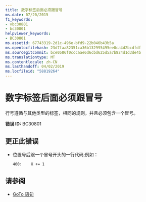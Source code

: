 ```yaml
---
title: 数字标签后面必须跟冒号
ms.date: 07/20/2015
f1_keywords:
- vbc30801
- bc30801
helpviewer_keywords:
- BC30801
ms.assetid: 67743319-2d1c-496e-bfd9-22b046b43b5a
ms.openlocfilehash: 23d7faa82351ca36b132995495ee0ca4d2bcdfdf
ms.sourcegitcommit: bce0586f0cccaae6d6cbd625d5a7b824d1d3de4b
ms.translationtype: MT
ms.contentlocale: zh-CN
ms.lasthandoff: 04/02/2019
ms.locfileid: "58819264"
---
```

# <a name="labels-that-are-numbers-must-be-followed-by-colons"></a>数字标签后面必须跟冒号
行号遵循与其他类型的标签，相同的规则，并且必须包含一个冒号。  
  
 **错误 ID:** BC30801  
  
## <a name="to-correct-this-error"></a>更正此错误  
  
-   位置号后跟一个冒号开头的一行代码;例如：  
  
    ```  
    400:    X += 1  
    ```  
  
## <a name="see-also"></a>请参阅

- [GoTo 语句](../../../visual-basic/language-reference/statements/goto-statement.md)
